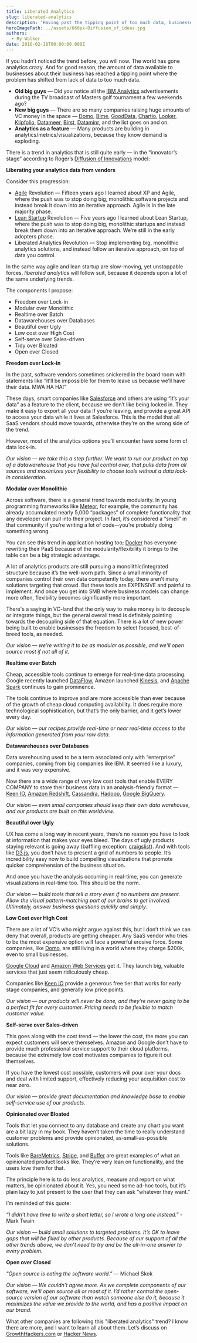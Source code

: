 ```yaml
---
title: Liberated Analytics
slug: liberated-analytics
description: 'Having past the tipping point of too much data, businesses will begin to feel the effects of the slow, yet unstoppable force of liberated analytics.'
heroImagePath: ../assets/660px-Diffusion_of_ideas.jpg
authors:
  - Ry Walker
date: 2016-02-18T00:00:00.000Z
---
```


If you hadn’t noticed the trend before, you will now. The world has gone analytics crazy. And for good reason, the amount of data available to businesses about their business has reached a tipping point where the problem has shifted from lack of data to too much data.

- **Old big guys** — Did you notice all the [IBM Analytics](https://www.ibm.com/analytics/us/en/)&nbsp;advertisements during the TV broadcast of Masters golf tournament a few weekends ago?
- **New big guys** — There are so many companies raising huge amounts of VC money in the space — [Domo](https://www.domo.com/),&nbsp;[Bime](https://bimeanalytics.com), [GoodData](https://www.gooddata.com/), [Chartio](https://chartio.com/), [Looker](https://www.looker.com/), [Klipfolio](https://www.klipfolio.com/), [Datameer](https://www.datameer.com/), [Birst](https://www.birst.com/), [Dataminr](https://www.dataminr.com/), and the list goes on and on.
- **Analytics as a feature** — Many products are building in analytics/metrics/visualizations, because they know demand is exploding.

There is a trend in analytics that is still quite early — in the “innovator’s stage” according to Roger’s [Diffusion of Innovations](https://en.wikipedia.org/wiki/Diffusion_of_innovations)&nbsp;model:  
  
  
  
**Liberating your analytics data from vendors**  
  
Consider this progression:

- [Agile](https://en.wikipedia.org/wiki/Agile_software_development)&nbsp;Revolution — Fifteen years ago I learned about XP and Agile, where the push was to stop doing big, monolithic software projects and instead break it down into an iterative approach. Agile is in the late majority phase.
- [Lean Startup](https://en.wikipedia.org/wiki/Lean_startup)&nbsp;Revolution — Five years ago I learned about Lean Startup, where the push was to stop doing big, monolithic startups and instead break them down into an iterative approach. We’re still in the early adopters phase.
- Liberated Analytics Revolution — Stop implementing big, monolithic analytics solutions, and instead follow an iterative approach, on top of data you control.

In the same way agile and lean startup are slow-moving, yet unstoppable forces, _liberated analytics_ will follow suit, because it depends upon a lot of the same underlying trends.  
  
The components I propose:

- Freedom over Lock-in
- Modular over Monolithic
- Realtime over Batch
- Datawarehouses over Databases
- Beautiful over Ugly
- Low cost over High Cost
- Self-serve over Sales-driven
- Tidy over Bloated
- Open over Closed

**Freedom over Lock-in**  
  
In the past, software vendors sometimes snickered in the board room with statements like “it’ll be impossible for them to leave us because we’ll have their data. MWA HA HA!"  
  
These days, smart companies like [Salesforce](https://www.salesforce.com/)&nbsp;and others are using “it’s your data” as a feature to the client, because we don’t like being locked in. They make it easy to export all your data if you’re leaving, and provide a great API to access your data while it lives at Salesforce. This is the model that all SaaS vendors should move towards, otherwise they’re on the wrong side of the trend.  
  
However, most of the analytics options you’ll encounter have some form of data lock-in.  
  
_Our vision — we take this a step further. We want to run our product on top of a datawarehouse that you have full control over, that pulls data from all sources and maximizes your flexibility to choose tools without a data lock-in consideration._  
  
**Modular over Monolithic**  
  
Across software, there is a general trend towards modularity. In young programming frameworks like [Meteor](https://www.meteor.com/), for example, the community has already accumulated nearly 5,000 “packages” of complete functionality that any developer can pull into their project. In fact, it’s considered a “smell” in that community if you’re writing a lot of code--you’re probably doing something wrong.  
  
You can see this trend in application hosting too;&nbsp;[Docker](https://www.docker.com/)&nbsp;has everyone rewriting their PaaS because of the modularity/flexibility it brings to the table can be a big strategic advantage.  
  
A lot of analytics products are still pursuing a monolithic/integrated structure because it’s the well-worn path. Since a small minority of companies control their own data competently today, there aren’t many solutions targeting that crowd. But these tools are EXPENSIVE and painful to implement. And once you get into SMB where business models can change more often, flexibility becomes significantly more important.  
  
There's a saying in VC-land that the only way to make money is to decouple or integrate things, but the general overall trend is definitely pointing towards the decoupling side of that equation. There is a lot of new power being built to enable businesses the freedom to select focused, best-of-breed tools, as needed.  
  
_Our vision — we’re writing it to be as modular as possible, and we'll open source most if not all of it._  
  
**Realtime over Batch**  
  
Cheap, accessible tools continue to emerge for real-time data processing. Google recently launched [DataFlow](https://cloud.google.com/dataflow/), Amazon launched [Kinesis](https://aws.amazon.com/kinesis/), and [Apache Spark](https://spark.apache.org/)&nbsp;continues to gain prominence.   
  
The tools continue to improve and are more accessible than ever because of the growth of cheap cloud computing availability. It does require more technological sophistication, but that’s the only barrier, and it get’s lower every day.  
  
_Our vision — our recipes provide real-time or near real-time access to the information generated from your raw data._  
  
**Datawarehouses over Databases**  
  
Data warehousing used to be a term associated only with “enterprise” companies, coming from big companies like IBM. It seemed like a luxury, and it was very expensive.  
  
Now there are a wide range of very low cost tools that enable EVERY COMPANY to store their business data in an analysis-friendly format — [Keen IO](https://keen.io/), [Amazon Redshift](https://aws.amazon.com/redshift/), [Cassandra](https://cassandra.apache.org/),&nbsp;[Hadoop](https://hadoop.apache.org/), [Google BigQuery](https://cloud.google.com/bigquery/).  
  
_Our vision — even small companies should keep their own data warehouse, and our products are built on this worldview._  
  
**Beautiful over Ugly**  
  
UX has come a long way in recent years, there’s no reason you have to look at information that makes your eyes bleed. The days of ugly products staying relevant is going away (baffling exception: [craigslist](https://www.craigslist.org/)). And with tools like [D3.js](https://d3js.org/), you don’t have to present a grid of numbers to people. It’s incredibility easy now to build compelling visualizations that promote quicker comprehension of the business situation.  
  
And once you have the analysis occurring in real-time, you can generate visualizations in real-time too. This should be the norm.  
  
_Our vision — build tools that tell a story even if no numbers are present. Allow the visual pattern-matching part of our brains to get involved. Ultimately, answer business questions quickly and simply._  
  
**Low Cost over High Cost**  
  
There are a lot of VC’s who might argue against this, but I don’t think we can deny that overall, products are getting cheaper. Any SaaS vendor who tries to be the most expensive option will face a powerful erosive force. Some companies, like [Domo](https://www.quora.com/Business-Intelligence/How-is-Domo-priced-and-how-does-it-compare-with-Tableau-and-QlikView), are still living in a world where they charge $200k, even to small businesses.  
  
[Google Cloud](https://cloud.google.com/)&nbsp;and [Amazon Web Services](https://aws.amazon.com/)&nbsp;get it. They launch big, valuable services that just seem ridiculously cheap.  
  
Companies like [Keen IO](https://keen.io/)&nbsp;provide a generous free tier that works for early stage companies, and generally low price points.  
  
_Our vision — our products will never be done, and they’re never going to be a perfect fit for every customer. Pricing needs to be flexible to match customer value._  
  
**Self-serve over Sales-driven**  
  
This goes along with the cost trend — the lower the cost, the more you can expect customers will serve themselves. Amazon and Google don’t have to provide much professional service support to their cloud platforms, because the extremely low cost motivates companies to figure it out themselves.  
  
If you have the lowest cost possible, customers will pour over your docs and deal with limited support, effectively reducing your acquisition cost to near zero.  
  
_Our vision — provide great documentation and knowledge base to enable self-service use of our products._  
  
**Opinionated over Bloated**  
  
Tools that let you connect to any database and create any chart you want are a bit lazy in my book. They haven’t taken the time to really understand customer problems and provide opinionated, as-small-as-possible solutions.  
  
Tools like [BareMetrics](https://baremetrics.com/), [Stripe](https://stripe.com/), and [Buffer](https://buffer.com/)&nbsp;are great examples of what an opinionated product looks like. They’re very lean on functionality, and the users love them for that.  
  
The principle here is to do less analytics, measure and report on what matters, be opinionated about it. Yes, you need some ad-hoc tools, but it’s plain lazy to just present to the user that they can ask “whatever they want.”  
  
I’m reminded of this quote:

_“I didn't have time to write a short letter, so I wrote a long one instead.”_ - Mark Twain

_Our vision — build small solutions to targeted problems. It’s OK to leave gaps that will be filled by other products. Because of our support of all the other trends above, we don’t need to try and be the all-in-one answer to every problem._  
  
**Open over Closed**

_"Open source is eating the software world.”_ — Michael Skok

_Our vision — We couldn’t agree more. As we complete components of our software, we’ll open source all or most of it. I’d rather control the open-source version of our software than watch someone else do it, because it maximizes the value we provide to the world, and has a positive impact on our brand._&nbsp;

What other companies are following this "liberated analytics" trend? I know there are more, and I want to learn all about them. Let’s discuss on [GrowthHackers.com](https://growthhackers.com/liberated-analytics)&nbsp;or [Hacker News](https://news.ycombinator.com/item?id=9420561).

